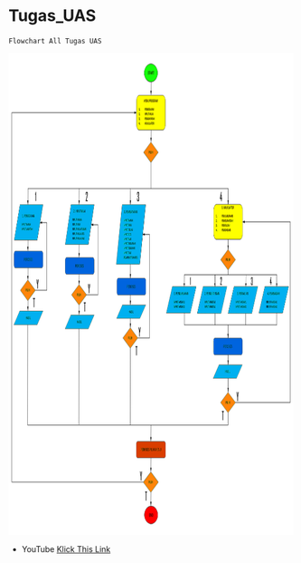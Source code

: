 # Tugas_UAS

```
Flowchart All Tugas UAS
```

<p align="center">
<img src="https://github.com/M-Shiddiqy-Nurramadhani-A-R-Y/Tugas_UAS/blob/master/IMAGE%20PROGRAM/Flow%20Tugas%20UTS%20LENGKAP.png" width="850" height="850" />

</p>




* YouTube [Klick This Link](https://www.youtube.com/channel/UChNMUhqoX0L-nTVVxsfwpXw)
